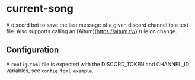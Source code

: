 # current-song

A discord bot to save the last message of a given discord channel to a text file. Also supports calling an [Aitum)(https://aitum.tv/) rule on change.

## Configuration

A `config.toml` file is expected with the DISCORD_TOKEN and CHANNEL_ID variables, see `config.toml.example`.
